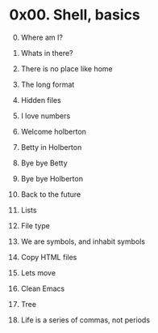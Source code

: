 # 0x00. Shell, basics

0. Where am I? 

1. Whats in there?

2. There is no place like home

3. The long format

4. Hidden files

5. I love numbers

6. Welcome holberton

7. Betty in Holberton

8. Bye bye Betty

9. Bye bye Holberton

10. Back to the future

11. Lists

12. File type

13. We are symbols, and inhabit symbols

14. Copy HTML files

15. Lets move

16. Clean Emacs

17. Tree

18. Life is a series of commas, not periods